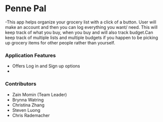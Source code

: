 # Penne Pal

-This app helps organize your grocery list with a click of a button. User will make an account and then you can log everything you want/ need. This will keep track of what you buy, when you buy and will also track budget.Can keep track of multiple lists and multiple budgets if you happen to be picking up grocery items for other people rather than yourself. 


### Application Features

- Offers Log in and Sign up options
- 

### Contributors
- Zain Momin (Team Leader)
- Brynna Watring
- Christina Zhang
- Steven Luong 
- Chris Rademacher 
